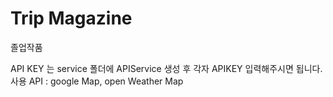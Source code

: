 # Trip Magazine
 졸업작품


API KEY 는 service 폴더에 APIService 생성 후 각자 APIKEY 입력해주시면 됩니다.
사용 API : google Map, open Weather Map
